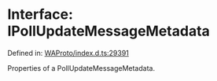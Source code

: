 # Interface: IPollUpdateMessageMetadata

Defined in: [WAProto/index.d.ts:29391](https://github.com/Fokusdotid/Baileys/blob/db1d3e5f41e9eede5877460f9adbb0224021575c/WAProto/index.d.ts#L29391)

Properties of a PollUpdateMessageMetadata.
